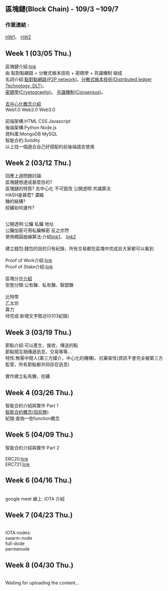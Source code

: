 ## 區塊鏈(Block Chain) - 109/3 ~109/7

### 作業連結 : 
[HW1](https://github.com/LaiYuChung/109_Block_Chain_note/tree/master/HW1)、
[HW2](https://github.com/LaiYuChung/109_Block_Chain_note/blob/master/HW2/bank_contract)

Week 1 (03/05 Thu.)
-----

區塊鏈介紹:[link](https://www.mile.cloud/zh-hant/what-is-blockchain/)
<br>由 點對點網路 + 分散式帳本技術 + 密碼學 + 共識機制 組成
<br>名詞介紹:[點對點網路(P2P network)]()。[分散式帳本技術(Distributed ledger Technology, DLT)](https://blockbar.io/blockchain/%E4%BB%80%E9%BA%BC%E6%98%AF%E5%88%86%E6%95%A3%E5%BC%8F%E5%B8%B3%E6%9C%AC-what-is-distributed-ledger/)。
<br>[密碼學(Cryptography)](https://medium.com/d-d-mag/%E7%82%BA%E4%BB%80%E9%BA%BC%E4%BD%A0%E9%9C%80%E8%A6%81%E6%87%82%E4%B8%80%E9%BB%9E%E5%AF%86%E7%A2%BC%E5%AD%B8-709c090452aa)。
[共識機制(Consensus)](https://medium.com/7sevencoin/%E5%85%B1%E8%AD%98%E6%A9%9F%E5%88%B6%E6%98%AF%E4%BB%80%E9%BA%BC%E5%91%A2-1d5565b80e52)。
<br>
<br>[去中心化概念介紹](https://medium.com/cobinhood-%E4%B8%AD%E6%96%87%E5%A0%B1/%E5%8D%80%E5%A1%8A%E9%8F%88-%E5%8E%BB%E4%B8%AD%E5%BF%83%E5%8C%96-%E5%88%86%E6%95%A3%E5%BC%8F%E5%B8%B3%E6%9C%AC-%E5%88%B0%E5%BA%95%E6%98%AF%E4%BB%80%E9%BA%BC%E9%97%9C%E4%BF%82-423fb0d1e55d)
<br>Web1.0 Web2.0 Web3.0
<br>
<br>前端架構:HTML CSS Javascript
<br>後端架構:Python Node.js
<br>資料庫:MongoDB MySQL
<br>智能合約:Solidity
<br>以上找一個適合自己好搭配的前後端語言使用

Week 2 (03/12 Thu.)
-----

回應上週問題討論:
<br>區塊鏈想達成甚麼目的?
<br>區塊鏈的特質? 去中心化 不可竄改 公開透明 共識算法
<br>HASH是甚麼? 濃縮
<br>鍊的結構?
<br>挖礦如何運作?

<br>公開透明:公鑰 私鑰 地址
<br>公鑰加密可用私鑰解密 反之亦然
<br>使用橢圓曲線算法:介紹[link1](https://codertw.com/%E7%A8%8B%E5%BC%8F%E8%AA%9E%E8%A8%80/43964/)、
[link2](https://www.itread01.com/content/1546294330.html)
<br>
<br>建立錢包:錢包的目的只有紀錄，所有交易都在區塊中完成且大家都可以看到
<br>
<br>Proof of Work介紹:[link](https://medium.com/@esambino/%E5%8D%80%E5%A1%8A%E9%8F%88%E5%85%B1%E8%AD%98%E6%A9%9F%E5%88%B6-pow-%E5%B7%A5%E4%BD%9C%E9%87%8F%E8%AD%89%E6%98%8E-proof-of-work-c9f63fd5ab97)
<br>Proof of Stake介紹:[link](https://www.samsonhoi.com/386/blockchain-proof-of-stake)
<br>
<br>區塊分岔[介紹](https://medium.com/@crypto.peng/%E4%BB%80%E9%BA%BC%E6%98%AF%E5%8D%80%E5%A1%8A%E9%8F%88%E5%88%86%E5%8F%89-%E4%BB%80%E9%BA%BC%E5%8F%88%E6%98%AF%E7%A1%AC%E5%88%86%E5%8F%89-%E8%BB%9F%E5%88%86%E5%8F%89-2246d1d28d84)
<br>型態分類:公有鍊、私有鍊、聯盟鍊
<br>
<br>比特幣
<br>乙太坊
<br>算力
<br>待完成:新增文字敘述(0313紀錄)
<br>

Week 3 (03/19 Thu.)
-----

節點介紹:可以產生，接收，傳送的點
<br>節點間互相傳遞訊息，交易等等...
<br>特性:無需中間人(第三方媒介，中心化的機構)、抗審查性(資訊不會完全被第三方監管，所有節點都共同存在訊息)
<br>
<br>實作建立私有鍊，挖礦
<br>

Week 4 (03/26 Thu.)
-----
智能合約介紹與實作 Part 1
<br>[智能合約概念(目前無)]()
<br>紀錄:查詢一些function概念
<br>

Week 5 (04/09 Thu.)
-----
智能合約介紹與實作 Part 2
<br>
<br>ERC20:[link]()
<br>ERC721:[link]()

Week 6 (04/16 Thu.)
-----
<br>google meet 線上: IOTA 介紹
<br>

Week 7 (04/23 Thu.)
-----
<br>IOTA nodes:
<br>swarm-node
<br>full-dode
<br>permenode



Week 8 (04/30 Thu.)
-----
<br>Waiting for uploading the content...
<br>




